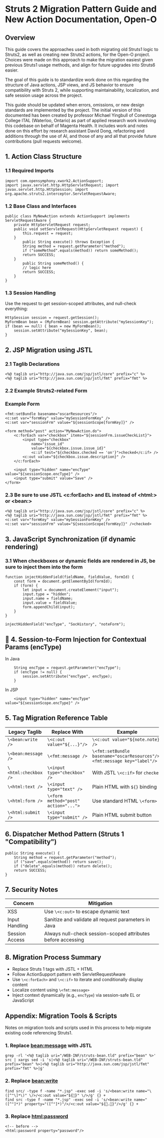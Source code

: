 # Struts 2 Migration Pattern Guide and New Action Documentation, Open-O
## Overview

This guide covers the approaches used in both migrating old Struts1 logic to Struts2, as well as creating new Struts2 actions, for the Open-O project.  Choices were made on this approach to make the migration easiest given previous Struts1 usage methods, and align for future upgrades into Struts6 easier.  

The goal of this guide is to standardize work done on this regarding the structure of Java actions, JSP views, and JS behavior to ensure compatibility with Struts 2, while supporting maintainability, localization, and safe session usage across the project. 

This guide should be updated when errors, omissions, or new design standards are implemented by the project.  The initial version of this documented has been created by professor Michael Yingbull of Conestoga College ITAL (Waterloo, Ontario) as part of applied research work involving this codebase on behalf of Magenta Health.  It includes work and notes done on this effort by research assistant David Dong, refactoring and additions through the use of AI, and those of any and all that provide future contributions (pull requests welcome). 

## 1. Action Class Structure
### 1.1 Required Imports

    import com.opensymphony.xwork2.ActionSupport;
    import javax.servlet.http.HttpServletRequest; import
    javax.servlet.http.HttpSession; import
    org.apache.struts2.interceptor.ServletRequestAware;

### 1.2 Base Class and Interfaces

    public class MyNewAction extends ActionSupport implements ServletRequestAware {
        private HttpServletRequest request;
        public void setServletRequest(HttpServletRequest request) {
            this.request = request;
        }
            public String execute() throws Exception {
            String method = request.getParameter("method");
            if ("someMethod".equals(method)) return someMethod();
            return SUCCESS;
        }
            public String someMethod() {
            // logic here
            return SUCCESS;
        }
    }

### 1.3 Session Handling

Use the request to get session-scoped attributes, and null-check everything:

    HttpSession session = request.getSession();
    MyFormBean bean = (MyFormBean) session.getAttribute("mySessionKey"); 
    if (bean == null) { bean = new MyFormBean();
        session.setAttribute("mySessionKey", bean);
    }

## 2. JSP Migration using JSTL 

### 2.1 Taglib Declarations

    <%@ taglib uri="http://java.sun.com/jsp/jstl/core" prefix="c" %>
    <%@ taglib uri="http://java.sun.com/jsp/jstl/fmt" prefix="fmt" %>

### 2.2 Example Struts2-related Form
### Example Form

    <fmt:setBundle basename="oscarResources"/>
    <c:set var="formKey" value="mySessionFormKey" />
    <c:set var="sessionFrm" value="${sessionScope[formKey]}" />

    <form method="post" action="MyNewAction.do">
        <c:forEach var="checkbox" items="${sessionFrm.issueCheckList}">
            <input type="checkbox"
                name="issue_id"
                value="${checkbox.issue.issue_id}"
                <c:if test="${checkbox.checked == 'on'}">checked</c:if> />
            <c:out value="${checkbox.issue.description}" />
        </c:forEach>

        <input type="hidden" name="encType" value="${sessionScope.encType}" />
        <input type="submit" value="Save" />
    </form>

### 2.3 Be sure to use JSTL <c:forEach> and EL instead of \<html:> or \<bean:>

    <%@ taglib uri="http://java.sun.com/jsp/jstl/core" prefix="c" %>
    <%@ taglib uri="http://java.sun.com/jsp/jstl/fmt" prefix="fmt" %> <c:set var="formKey" value="mySessionFormKey" />
    <c:set var="sessionFrm" value="${sessionScope[formKey]}" />checked> 

## 3. JavaScript Synchronization (if dynamic rendering)

### 3.1 When checkboxes or dynamic fields are rendered in JS, be sure to inject them into the form

    function injectHiddenField(fieldName, fieldValue, formId) {
        const form = document.getElementById(formId);
        if (form) {
            let input = document.createElement("input");
            input.type = "hidden";
            input.name = fieldName;
            input.value = fieldValue;
            form.appendChild(input);
        }
    }

    injectHiddenField("encType", "SocHistory", "noteForm");

## 🔹 4. Session-to-Form Injection for Contextual Params (encType)

In Java

        String encType = request.getParameter("encType");
        if (encType != null) {
            session.setAttribute("encType", encType);
        }
In JSP

        <input type="hidden" name="encType" value="${sessionScope.encType}" />

## 5. Tag Migration Reference Table


|Legacy Taglib    |Replace With                     |Example                                                             |
|-----------------|---------------------------------|--------------------------------------------------------------------|
|`\<bean:write />`|`\<c:out value="${...}"/>`       |`\<c:out value="${note.note}" />`                                   |
|`\<bean:message />`|`\<fmt:message />`               |`\<fmt:setBundle basename="oscarResources"/>\<fmt:message key="label"/>`|
|`\<html:checkbox />`|`\<input type="checkbox" />`     |With JSTL `\<c:if>` for `checked`                                   |
|`\<html:text />` |`\<input type="text" />`         |Plain HTML with `${}` binding                                       |
|`\<html:form />` |`\<form method="post" action="...">`|Use standard HTML `\<form>`                                         |
|`\<html:submit />`|`\<input type="submit" />`       |Plain HTML submit button                                            |

## 6. Dispatcher Method Pattern (Struts 1 "Compatibility")

    public String execute() {
        String method = request.getParameter("method");
        if ("save".equals(method)) return save();
        if ("delete".equals(method)) return delete();
        return SUCCESS;
    }

## 7. Security Notes


|Concern       |Mitigation                                                  |
|--------------|------------------------------------------------------------|
|XSS           |Use `\<c:out>` to escape dynamic text                       |
|Input Handling|Sanitize and validate all request parameters in Java        |
|Session Access|Always null-check session-scoped attributes before accessing|

## 8. Migration Process Summary

- Replace Struts 1 tags with JSTL + HTML
- Follow ActionSupport pattern with ServletRequestAware
- Use `\<c:forEach>` and `\<c:if>` to iterate and conditionally display content
- Localize content using `\<fmt:message>`
- Inject context dynamically (e.g., `encType`) via session-safe EL or JavaScript


## Appendix: Migration Tools & Scripts

Notes on migration tools and scripts used in this process to help migrate existing code referencing Struts1. 

### 1. Replace <bean:message> with JSTL

    grep -rl '<%@ taglib uri="/WEB-INF/struts-bean.tld" prefix="bean" %>' src | xargs sed -i 's|<%@ taglib uri="/WEB-INF/struts-bean.tld" prefix="bean" %>|<%@ taglib uri="http://java.sun.com/jsp/jstl/fmt" prefix="fmt" %>|g'

### 2. Replace <bean:write>

    find src/ -type f -name "*.jsp" -exec sed -i 's/<bean:write name="\([^"\]*\)" \/>/<c:out value="${}" \/>/g' {} +
    find src -type f -name "*.jsp" -exec sed -i 's/<bean:write name="([^"]*)" property="([^"]*)"/>/<c:out value="${.}"/>/g' {} +

### 3. Replace <html:password>

    <!-- before -->
    <html:password property="password"/>



